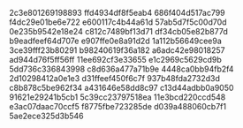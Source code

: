 2c3e801269198893
ffd4934df8f5eab4
686f404d517ac799
f4dc29e01be6e722
e600117c4b44a61d
57ab5d7f5c00d70d
0e235b9542e18e24
c812c7489bf13d71
df34cb05e82b877d
b9eadfeef64d707e
e907ffe0e8a91d2d
1a112b56649cee9a
3ce39fff23b80291
b98240619f36a182
a6adc42e98018257
ad944d76f5ff56ff
11ee692cf3e33655
e1c2969c5629cd9b
5dd736c336843998
c8d636a477a71b9e
4448ca0bb94fb2f4
2d10298412a0e1e3
d31ffeef450f6c7f
937b48fda2732d3d
c8b878c5be962f34
a431646e58dd8c97
c13d44adbb0a9050
91621e29241b5cb1
5c39cc23797518ea
11e3bcd220ccd548
e3ac07daac70ccf5
f8775fbe723285de
d039a488060cb7f1
5ae2ece325d3b546
